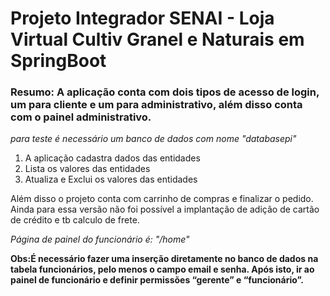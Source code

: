 # Projeto Integrador SENAI - Loja Virtual Cultiv Granel e Naturais em SpringBoot

### Resumo: A aplicação conta com dois tipos de acesso de login, um para cliente e um para administrativo, além disso conta com o painel administrativo.

_para teste é necessário um banco de dados com nome "databasepi"_

1. A aplicação cadastra dados das entidades
2. Lista os valores das entidades
3. Atualiza e Exclui os valores das entidades

Além disso o projeto conta com carrinho de compras e finalizar o pedido.
Ainda para essa versão não foi possível a implantação de adição de cartão de crédito e tb calculo de frete.

_Página de painel do funcionário é: "/home"_

**Obs:É necessário fazer uma inserção diretamente no banco de dados na tabela funcionários, pelo menos o campo email e senha.
Após isto, ir ao painel de funcionário e definir permissões “gerente” e “funcionário”.**
